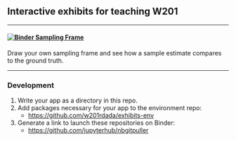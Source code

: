 ## Interactive exhibits for teaching W201

_____ 

#### [![Binder](http://mybinder.org/badge_logo.svg) Sampling Frame](https://mybinder.org/v2/gh/w201rdada/exhibits-env/master?urlpath=git-pull%3Frepo%3Dhttps%253A%252F%252Fgithub.com%252Fw201rdada%252Fexhibits%26urlpath%3Dshiny%252Fexhibits%252Fsampling-frame%252F%26branch%3Dmaster)
Draw your own sampling frame and see how a sample estimate compares to the ground truth.

_____ 

### Development


1. Write  your app as a directory in this repo.
1. Add packages necessary for your app to the environment repo:
	- https://github.com/w201rdada/exhibits-env
1. Generate a link to launch these repositories on Binder:
	- https://github.com/jupyterhub/nbgitpuller

